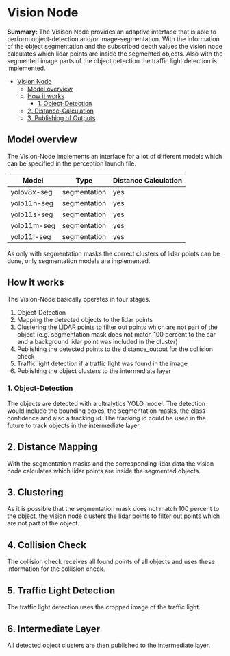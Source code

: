 # Vision Node

**Summary:** The Visison Node provides an adaptive interface that is able to perform object-detection and/or 
image-segmentation.
With the information of the object segmentation and the subscribed depth values the vision node calculates which
lidar points are inside the segmented objects. Also with the segmented image parts of the object detection the traffic
light detection is implemented.

- [Vision Node](#vision-node)
  - [Model overview](#model-overview)
  - [How it works](#how-it-works)
    - [1. Object-Detection](#1-object-detection)
  - [2. Distance-Calculation](#2-distance-calculation)
  - [3. Publishing of Outputs](#3-publishing-of-outputs)

## Model overview

The Vision-Node implements an interface for a lot of different models which can be specified in the perception launch 
file.

| Model                                 | Type         | Distance Calculation |
|---------------------------------------|--------------|--------|
| yolov8x-seg                           | segmentation | yes    |
| yolo11n-seg                           | segmentation | yes    |
| yolo11s-seg                           | segmentation | yes    |
| yolo11m-seg                           | segmentation | yes    |
| yolo11l-seg                           | segmentation | yes    |

As only with segmentation masks the correct clusters of lidar points can be done, only segmentation models are 
implemented.

## How it works

The Vision-Node basically operates in four stages.

1. Object-Detection
2. Mapping the detected objects to the lidar points
3. Clustering the LIDAR points to filter out points which are not part of the object (e.g. segmentation mask does not 
match 100 percent to the car and a background lidar point was included in the cluster)
4. Publishing the detected points to the distance_output for the collision check
5. Traffic light detection if a traffic light was found in the image
6. Publishing the object clusters to the intermediate layer

### 1. Object-Detection
The objects are detected with a ultralytics YOLO model.
The detection would include the bounding boxes, the segmentation masks, the class confidence and also a tracking id.
The tracking id could be used in the future to track objects in the intermediate layer.

## 2. Distance Mapping
With the segmentation masks and the corresponding lidar data the vision node calculates which lidar points are inside
the segmented objects.

## 3. Clustering
As it is possible that the segmentation mask does not match 100 percent to the object, the vision node clusters the 
lidar points to filter out points which are not part of the object.

## 4. Collision Check
The collision check receives all found points of all objects and uses these information for the collision check.

## 5. Traffic Light Detection
The traffic light detection uses the cropped image of the traffic light.

## 6. Intermediate Layer
All detected object clusters are then published to the intermediate layer.

